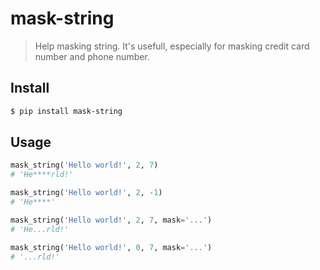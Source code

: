 mask-string
==========
> Help masking string. It's usefull, especially for masking credit card number and phone number.

Install
-------

```Bash
$ pip install mask-string
```

Usage
-----

```Python
mask_string('Hello world!', 2, 7)
# 'He****rld!'

mask_string('Hello world!', 2, -1)
# 'He****'

mask_string('Hello world!', 2, 7, mask='...')
# 'He...rld!'

mask_string('Hello world!', 0, 7, mask='...')
# '...rld!'
```

